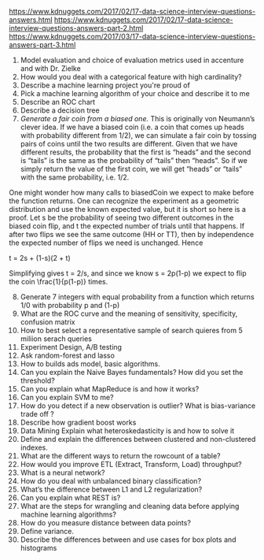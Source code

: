 https://www.kdnuggets.com/2017/02/17-data-science-interview-questions-answers.html
https://www.kdnuggets.com/2017/02/17-data-science-interview-questions-answers-part-2.html
https://www.kdnuggets.com/2017/03/17-data-science-interview-questions-answers-part-3.html
1. Model evaluation and choice of evaluation metrics used in accenture and with Dr. Zielke
2. How would you deal with a categorical feature with high cardinality?
3. Describe a machine learning project you're proud of
4. Pick a machine learning algorithm of your choice and describe it to me
5. Describe an ROC chart
6. Describe a decision tree
7. *Generate a fair coin from a biased one.*
This is originally von Neumann’s clever idea. If we have a biased coin (i.e. a coin that comes up heads with probability different from 1/2), we can simulate a fair coin by tossing pairs of coins until the two results are different. Given that we have different results, the probability that the first is “heads” and the second is “tails” is the same as the probability of “tails” then “heads”. So if we simply return the value of the first coin, we will get “heads” or “tails” with the same probability, i.e. 1/2.

One might wonder how many calls to biasedCoin we expect to make before the function returns. One can recognize the experiment as a geometric distribution and use the known expected value, but it is short so here is a proof. Let s be the probability of seeing two different outcomes in the biased coin flip, and t the expected number of trials until that happens. If after two flips we see the same outcome (HH or TT), then by independence the expected number of flips we need is unchanged. Hence

t = 2s + (1-s)(2 + t)

Simplifying gives t = 2/s, and since we know s = 2p(1-p) we expect to flip the coin \frac{1}{p(1-p)} times.

8. Generate 7 integers with equal probability from a function which returns 1/0 with probability p and (1-p)
9. What are the ROC curve and the meaning of sensitivity, specificity, confusion matrix  
11. How to best select a representative sample of search quieres from 5 miliion serach queries
12. Experiment Design, A/B testing
13. Ask random-forest and lasso 
14. How to builds ads model, basic algorithms.  
15. Can you explain the Naive Bayes fundamentals? How did you set the threshold?
16. Can you explain what MapReduce is and how it works?  
17. Can you explain SVM to me?
18. How do you detect if a new observation is outlier? What is bias-variance trade off ? 
19. Describe how gradient boost works
20. Data Mining Explain what heteroskedasticity is and how to solve it
21. Define and explain the differences between clustered and non-clustered indexes.
22. What are the different ways to return the rowcount of a table?
23. How would you improve ETL (Extract, Transform, Load) throughput?
24. What is a neural network?
25. How do you deal with unbalanced binary classification?
26. What’s the difference between L1 and L2 regularization?
27. Can you explain what REST is?
28. What are the steps for wrangling and cleaning data before applying machine learning algorithms?
29. How do you measure distance between data points?
30. Define variance.
31. Describe the differences between and use cases for box plots and histograms



